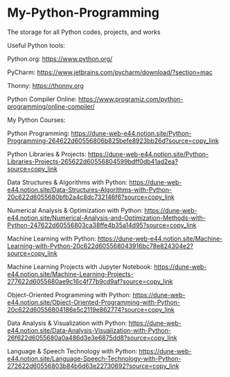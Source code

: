 # My-Python-Programming
The storage for all Python codes, projects, and works

Useful Python tools:

Python.org: https://www.python.org/

PyCharm: https://www.jetbrains.com/pycharm/download/?section=mac

Thonny: https://thonny.org

Python Compiler Online: https://www.programiz.com/python-programming/online-compiler/

My Python Courses:

Python Programming: https://dune-web-e44.notion.site/Python-Programming-264622d60556806b825befe8923bb26d?source=copy_link

Python Libraries & Projects: https://dune-web-e44.notion.site/Python-Libraries-Projects-265622d60556804599bdff0db41ad2ea?source=copy_link

Data Structures & Algorithms with Python: https://dune-web-e44.notion.site/Data-Structures-Algorithms-with-Python-20c622d6055680bfb2a4c8dc732146f6?source=copy_link

Numerical Analysis & Optimization with Python: https://dune-web-e44.notion.site/Numerical-Analysis-and-Optimization-Methods-with-Python-247622d60556803ca38ffe4b35a14d95?source=copy_link

Machine Learning with Python: https://dune-web-e44.notion.site/Machine-Learning-with-Python-20c622d605568043916bc78e824304e2?source=copy_link

Machine Learning Projects with Jupyter Notebook: https://dune-web-e44.notion.site/Machine-Learning-Projects-277622d6055680ae9c16c4f77b9cd9af?source=copy_link

Object-Oriented Programming with Python: https://dune-web-e44.notion.site/Object-Oriented-Programming-with-Python-20c622d60556804186e5c2119e862774?source=copy_link

Data Analysis & Visualization with Python: https://dune-web-e44.notion.site/Data-Analysis-Visualization-with-Python-26f622d6055680a0a486d3e3e6875dd8?source=copy_link

Language & Speech Technology with Python: https://dune-web-e44.notion.site/Language-Speech-Technology-with-Python-272622d60556803b84b6d63e22730692?source=copy_link
